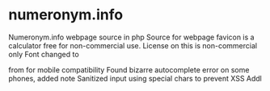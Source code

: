 # numeronym.info
Numeronym.info webpage source in php
Source for webpage
favicon is a calculator free for non-commercial use.
License on this is non-commercial only
Font changed to <p> from <hx> for mobile compatibility
Found bizarre autocomplete error on some phones, added note
Sanitized input using special chars to prevent XSS
Addl
